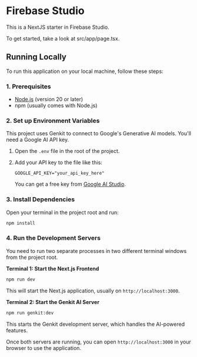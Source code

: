 # Firebase Studio

This is a NextJS starter in Firebase Studio.

To get started, take a look at src/app/page.tsx.

## Running Locally

To run this application on your local machine, follow these steps:

### 1. Prerequisites

- [Node.js](https://nodejs.org/) (version 20 or later)
- npm (usually comes with Node.js)

### 2. Set up Environment Variables

This project uses Genkit to connect to Google's Generative AI models. You'll need a Google AI API key.

1.  Open the `.env` file in the root of the project.
2.  Add your API key to the file like this:

    ```
    GOOGLE_API_KEY="your_api_key_here"
    ```

    You can get a free key from [Google AI Studio](https://aistudio.google.com/app/apikey).

### 3. Install Dependencies

Open your terminal in the project root and run:

```bash
npm install
```

### 4. Run the Development Servers

You need to run two separate processes in two different terminal windows from the project root.

**Terminal 1: Start the Next.js Frontend**

```bash
npm run dev
```

This will start the Next.js application, usually on `http://localhost:3000`.

**Terminal 2: Start the Genkit AI Server**

```bash
npm run genkit:dev
```

This starts the Genkit development server, which handles the AI-powered features.

Once both servers are running, you can open `http://localhost:3000` in your browser to use the application.
